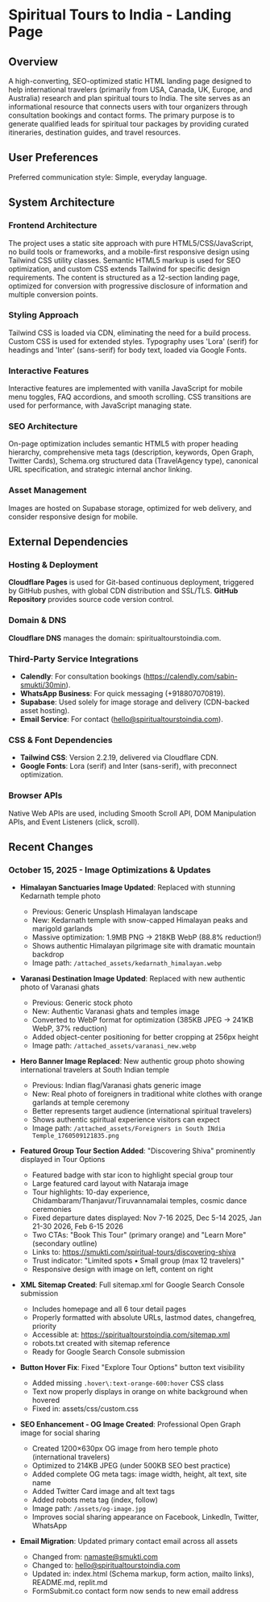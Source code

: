 # Spiritual Tours to India - Landing Page

## Overview

A high-converting, SEO-optimized static HTML landing page designed to help international travelers (primarily from USA, Canada, UK, Europe, and Australia) research and plan spiritual tours to India. The site serves as an informational resource that connects users with tour organizers through consultation bookings and contact forms. The primary purpose is to generate qualified leads for spiritual tour packages by providing curated itineraries, destination guides, and travel resources.

## User Preferences

Preferred communication style: Simple, everyday language.

## System Architecture

### Frontend Architecture

The project uses a static site approach with pure HTML5/CSS/JavaScript, no build tools or frameworks, and a mobile-first responsive design using Tailwind CSS utility classes. Semantic HTML5 markup is used for SEO optimization, and custom CSS extends Tailwind for specific design requirements. The content is structured as a 12-section landing page, optimized for conversion with progressive disclosure of information and multiple conversion points.

### Styling Approach

Tailwind CSS is loaded via CDN, eliminating the need for a build process. Custom CSS is used for extended styles. Typography uses 'Lora' (serif) for headings and 'Inter' (sans-serif) for body text, loaded via Google Fonts.

### Interactive Features

Interactive features are implemented with vanilla JavaScript for mobile menu toggles, FAQ accordions, and smooth scrolling. CSS transitions are used for performance, with JavaScript managing state.

### SEO Architecture

On-page optimization includes semantic HTML5 with proper heading hierarchy, comprehensive meta tags (description, keywords, Open Graph, Twitter Cards), Schema.org structured data (TravelAgency type), canonical URL specification, and strategic internal anchor linking.

### Asset Management

Images are hosted on Supabase storage, optimized for web delivery, and consider responsive design for mobile.

## External Dependencies

### Hosting & Deployment

**Cloudflare Pages** is used for Git-based continuous deployment, triggered by GitHub pushes, with global CDN distribution and SSL/TLS.
**GitHub Repository** provides source code version control.

### Domain & DNS

**Cloudflare DNS** manages the domain: spiritualtourstoindia.com.

### Third-Party Service Integrations

*   **Calendly**: For consultation bookings (https://calendly.com/sabin-smukti/30min).
*   **WhatsApp Business**: For quick messaging (+918807070819).
*   **Supabase**: Used solely for image storage and delivery (CDN-backed asset hosting).
*   **Email Service**: For contact (hello@spiritualtourstoindia.com).

### CSS & Font Dependencies

*   **Tailwind CSS**: Version 2.2.19, delivered via Cloudflare CDN.
*   **Google Fonts**: Lora (serif) and Inter (sans-serif), with preconnect optimization.

### Browser APIs

Native Web APIs are used, including Smooth Scroll API, DOM Manipulation APIs, and Event Listeners (click, scroll).

## Recent Changes

### October 15, 2025 - Image Optimizations & Updates

- **Himalayan Sanctuaries Image Updated**: Replaced with stunning Kedarnath temple photo
  - Previous: Generic Unsplash Himalayan landscape
  - New: Kedarnath temple with snow-capped Himalayan peaks and marigold garlands
  - Massive optimization: 1.9MB PNG → 218KB WebP (88.8% reduction!)
  - Shows authentic Himalayan pilgrimage site with dramatic mountain backdrop
  - Image path: `/attached_assets/kedarnath_himalayan.webp`

- **Varanasi Destination Image Updated**: Replaced with new authentic photo of Varanasi ghats
  - Previous: Generic stock photo
  - New: Authentic Varanasi ghats and temples image
  - Converted to WebP format for optimization (385KB JPEG → 241KB WebP, 37% reduction)
  - Added object-center positioning for better cropping at 256px height
  - Image path: `/attached_assets/varanasi_new.webp`

- **Hero Banner Image Replaced**: New authentic group photo showing international travelers at South Indian temple
  - Previous: Indian flag/Varanasi ghats generic image
  - New: Real photo of foreigners in traditional white clothes with orange garlands at temple ceremony
  - Better represents target audience (international spiritual travelers)
  - Shows authentic spiritual experience visitors can expect
  - Image path: `/attached_assets/Foreigners in South INdia Temple_1760509121835.png`

- **Featured Group Tour Section Added**: "Discovering Shiva" prominently displayed in Tour Options
  - Featured badge with star icon to highlight special group tour
  - Large featured card layout with Nataraja image
  - Tour highlights: 10-day experience, Chidambaram/Thanjavur/Tiruvannamalai temples, cosmic dance ceremonies
  - Fixed departure dates displayed: Nov 7-16 2025, Dec 5-14 2025, Jan 21-30 2026, Feb 6-15 2026
  - Two CTAs: "Book This Tour" (primary orange) and "Learn More" (secondary outline)
  - Links to: https://smukti.com/spiritual-tours/discovering-shiva
  - Trust indicator: "Limited spots • Small group (max 12 travelers)"
  - Responsive design with image on left, content on right

- **XML Sitemap Created**: Full sitemap.xml for Google Search Console submission
  - Includes homepage and all 6 tour detail pages
  - Properly formatted with absolute URLs, lastmod dates, changefreq, priority
  - Accessible at: https://spiritualtourstoindia.com/sitemap.xml
  - robots.txt created with sitemap reference
  - Ready for Google Search Console submission

- **Button Hover Fix**: Fixed "Explore Tour Options" button text visibility
  - Added missing `.hover\:text-orange-600:hover` CSS class
  - Text now properly displays in orange on white background when hovered
  - Fixed in: assets/css/custom.css

- **SEO Enhancement - OG Image Created**: Professional Open Graph image for social sharing
  - Created 1200×630px OG image from hero temple photo (international travelers)
  - Optimized to 214KB JPEG (under 500KB SEO best practice)
  - Added complete OG meta tags: image width, height, alt text, site name
  - Added Twitter Card image and alt text tags
  - Added robots meta tag (index, follow)
  - Image path: `/assets/og-image.jpg`
  - Improves social sharing appearance on Facebook, LinkedIn, Twitter, WhatsApp

- **Email Migration**: Updated primary contact email across all assets
  - Changed from: namaste@smukti.com
  - Changed to: hello@spiritualtourstoindia.com
  - Updated in: index.html (Schema markup, form action, mailto links), README.md, replit.md
  - FormSubmit.co contact form now sends to new email address
